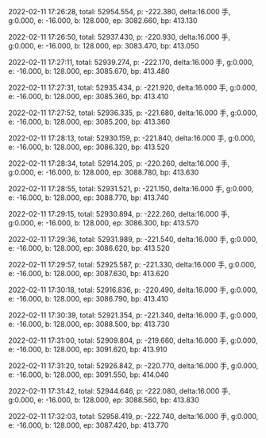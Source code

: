 2022-02-11 17:26:28, total: 52954.554, p: -222.380, delta:16.000 手, g:0.000, e: -16.000, b: 128.000, ep: 3082.660, bp: 413.130

2022-02-11 17:26:50, total: 52937.430, p: -220.930, delta:16.000 手, g:0.000, e: -16.000, b: 128.000, ep: 3083.470, bp: 413.050

2022-02-11 17:27:11, total: 52939.274, p: -222.170, delta:16.000 手, g:0.000, e: -16.000, b: 128.000, ep: 3085.670, bp: 413.480

2022-02-11 17:27:31, total: 52935.434, p: -221.920, delta:16.000 手, g:0.000, e: -16.000, b: 128.000, ep: 3085.360, bp: 413.410

2022-02-11 17:27:52, total: 52936.335, p: -221.680, delta:16.000 手, g:0.000, e: -16.000, b: 128.000, ep: 3085.200, bp: 413.360

2022-02-11 17:28:13, total: 52930.159, p: -221.840, delta:16.000 手, g:0.000, e: -16.000, b: 128.000, ep: 3086.320, bp: 413.520

2022-02-11 17:28:34, total: 52914.205, p: -220.260, delta:16.000 手, g:0.000, e: -16.000, b: 128.000, ep: 3088.780, bp: 413.630

2022-02-11 17:28:55, total: 52931.521, p: -221.150, delta:16.000 手, g:0.000, e: -16.000, b: 128.000, ep: 3088.770, bp: 413.740

2022-02-11 17:29:15, total: 52930.894, p: -222.260, delta:16.000 手, g:0.000, e: -16.000, b: 128.000, ep: 3086.300, bp: 413.570

2022-02-11 17:29:36, total: 52931.989, p: -221.540, delta:16.000 手, g:0.000, e: -16.000, b: 128.000, ep: 3086.620, bp: 413.520

2022-02-11 17:29:57, total: 52925.587, p: -221.330, delta:16.000 手, g:0.000, e: -16.000, b: 128.000, ep: 3087.630, bp: 413.620

2022-02-11 17:30:18, total: 52916.836, p: -220.490, delta:16.000 手, g:0.000, e: -16.000, b: 128.000, ep: 3086.790, bp: 413.410

2022-02-11 17:30:39, total: 52921.354, p: -221.340, delta:16.000 手, g:0.000, e: -16.000, b: 128.000, ep: 3088.500, bp: 413.730

2022-02-11 17:31:00, total: 52909.804, p: -219.660, delta:16.000 手, g:0.000, e: -16.000, b: 128.000, ep: 3091.620, bp: 413.910

2022-02-11 17:31:20, total: 52926.842, p: -220.770, delta:16.000 手, g:0.000, e: -16.000, b: 128.000, ep: 3091.550, bp: 414.040

2022-02-11 17:31:42, total: 52944.646, p: -222.080, delta:16.000 手, g:0.000, e: -16.000, b: 128.000, ep: 3088.560, bp: 413.830

2022-02-11 17:32:03, total: 52958.419, p: -222.740, delta:16.000 手, g:0.000, e: -16.000, b: 128.000, ep: 3087.420, bp: 413.770